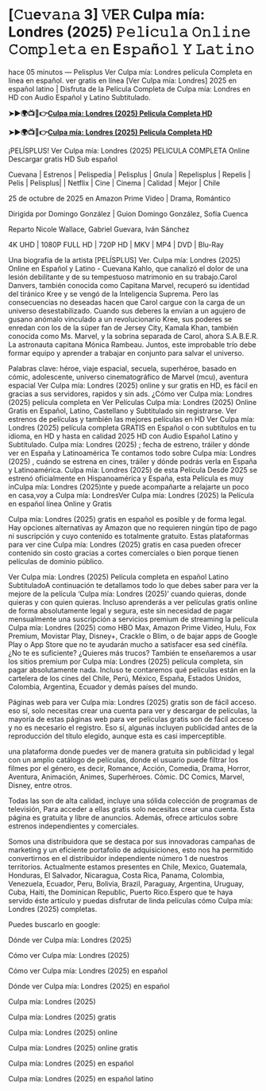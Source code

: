<h1>[𝙲𝚞e𝚟𝚊𝚗𝚊 3] 𝚅E𝚁 Culpa m&iacute;a: Londres (2025) 𝙿𝚎𝚕i𝚌𝚞𝚕𝚊 𝙾𝚗𝚕𝚒𝚗𝚎 𝙲𝚘𝚖𝚙𝚕𝚎𝚝𝚊 𝚎𝚗 E𝚜𝚙𝚊&ntilde;𝚘𝚕 𝚈 𝙻𝚊𝚝𝚒𝚗𝚘</h1>
<p>hace 05 minutos &mdash; Pelisplus Ver Culpa m&iacute;a: Londres pel&iacute;cula Completa en linea en espa&ntilde;ol. ver gratis en l&iacute;nea [Ver Culpa m&iacute;a: Londres] 2025 en espa&ntilde;ol latino | Disfruta de la Pel&iacute;cula Completa de Culpa m&iacute;a: Londres en HD con Audio Espa&ntilde;ol y Latino Subtitulado.</p>
<p><strong>➤►🌍📺📱👉<a href="https://rb.gy/gvzu60">Culpa m&iacute;a: Londres (2025) Pelicula Completa HD</a></strong></p>
<p><strong>➤►🌍📺📱👉<a href="https://rb.gy/gvzu60">Culpa m&iacute;a: Londres (2025) Pelicula Completa HD</a></strong></p>
<p>&iexcl;PEL&Iacute;SPLUS! Ver Culpa m&iacute;a: Londres (2025) PELICULA COMPLETA Online Descargar gratis HD Sub espa&ntilde;ol</p>
<p>Cuevana | Estrenos | Pelispedia | Pelisplus | Gnula | Repelisplus | Repelis | Pelis | Pelisplus| | Netflix | Cine | Cinema | Calidad | Mejor | Chile</p>
<p>25 de octubre de 2025 en Amazon Prime Video | Drama, Rom&aacute;ntico</p>
<p>Dirigida por Domingo Gonz&aacute;lez | Guion Domingo Gonz&aacute;lez, Sof&iacute;a Cuenca</p>
<p>Reparto Nicole Wallace, Gabriel Guevara, Iv&aacute;n S&aacute;nchez</p>
<p>4K UHD | 1080P FULL HD | 720P HD | MKV | MP4 | DVD | Blu-Ray</p>
<p>Una biograf&iacute;a de la artista [PEL&Iacute;SPLUS] Ver. Culpa m&iacute;a: Londres (2025) Online en Espa&ntilde;ol y Latino - Cuevana Kahlo, que canaliz&oacute; el dolor de una lesi&oacute;n debilitante y de su tempestuoso matrimonio en su trabajo.Carol Danvers, tambi&eacute;n conocida como Capitana Marvel, recuper&oacute; su identidad del tir&aacute;nico Kree y se veng&oacute; de la Inteligencia Suprema. Pero las consecuencias no deseadas hacen que Carol cargue con la carga de un universo desestabilizado. Cuando sus deberes la env&iacute;an a un agujero de gusano an&oacute;malo vinculado a un revolucionario Kree, sus poderes se enredan con los de la s&uacute;per fan de Jersey City, Kamala Khan, tambi&eacute;n conocida como Ms. Marvel, y la sobrina separada de Carol, ahora S.A.B.E.R. La astronauta capitana M&oacute;nica Rambeau. Juntos, este improbable tr&iacute;o debe formar equipo y aprender a trabajar en conjunto para salvar el universo.</p>
<p>Palabras clave: h&eacute;roe, viaje espacial, secuela, superh&eacute;roe, basado en c&oacute;mic, adolescente, universo cinematogr&aacute;fico de Marvel (mcu), aventura espacial Ver Culpa m&iacute;a: Londres (2025) online y sur gratis en HD, es f&aacute;cil en gracias a sus servidores, rapidos y sin ads. &iquest;C&oacute;mo ver Culpa m&iacute;a: Londres (2025) pel&iacute;cula completa en Ver Pel&iacute;culas Culpa m&iacute;a: Londres (2025) Online Gratis en Espa&ntilde;ol, Latino, Castellano y Subtitulado sin registrarse. Ver estrenos de pel&iacute;culas y tambi&eacute;n las mejores pel&iacute;culas en HD Ver Culpa m&iacute;a: Londres (2025) pel&iacute;cula completa GRATIS en Espa&ntilde;ol o con subt&iacute;tulos en tu idioma, en HD y hasta en calidad 2025 HD con Audio Espa&ntilde;ol Latino y Subtitulado. Culpa m&iacute;a: Londres (2025) ; fecha de estreno, tr&aacute;iler y d&oacute;nde ver en Espa&ntilde;a y Latinoam&eacute;rica Te contamos todo sobre Culpa m&iacute;a: Londres (2025) , cu&aacute;ndo se estrena en cines, tr&aacute;iler y d&oacute;nde podr&aacute;s verla en Espa&ntilde;a y Latinoam&eacute;rica. Culpa m&iacute;a: Londres (2025) de esta Pel&iacute;cula Desde 2025 se estren&oacute; oficialmente en Hispanoam&eacute;rica y Espa&ntilde;a, esta Pel&iacute;cula es muy inCulpa m&iacute;a: Londres (2025)nte y puede acompa&ntilde;arte a relajarte un poco en casa,voy a Culpa m&iacute;a: LondresVer Culpa m&iacute;a: Londres (2025) la Pel&iacute;cula en espa&ntilde;ol l&iacute;nea Online y Gratis</p>
<p>Culpa m&iacute;a: Londres (2025) gratis en espa&ntilde;ol es posible y de forma legal. Hay opciones alternativas ay Amazon que no requieren ning&uacute;n tipo de pago ni suscripci&oacute;n y cuyo contenido es totalmente gratuito. Estas plataformas para ver cine Culpa m&iacute;a: Londres (2025) gratis en casa pueden ofrecer contenido sin costo gracias a cortes comerciales o bien porque tienen pel&iacute;culas de dominio p&uacute;blico.</p>
<p>Ver Culpa m&iacute;a: Londres (2025) Pel&iacute;cula completa en espa&ntilde;ol Latino SubtituladoA continuaci&oacute;n te detallamos todo lo que debes saber para ver la mejore de la pel&iacute;cula &lsquo;Culpa m&iacute;a: Londres (2025)&rsquo; cuando quieras, donde quieras y con quien quieras. Incluso aprender&aacute;s a ver pel&iacute;culas gratis online de forma absolutamente legal y segura, este sin necesidad de pagar mensualmente una suscripci&oacute;n a servicios premium de streaming la pel&iacute;cula Culpa m&iacute;a: Londres (2025) como HBO Max, Amazon Prime Video, Hulu, Fox Premium, Movistar Play, Disney+, Crackle o Blim, o de bajar apps de Google Play o App Store que no te ayudar&aacute;n mucho a satisfacer esa sed cin&eacute;fila. &iquest;No te es suficiente? &iquest;Quieres m&aacute;s trucos? Tambi&eacute;n te ense&ntilde;aremos a usar los sitios premium por Culpa m&iacute;a: Londres (2025) pel&iacute;cula completa, sin pagar absolutamente nada. Incluso te contaremos qu&eacute; pel&iacute;culas est&aacute;n en la cartelera de los cines del Chile, Per&uacute;, M&eacute;xico, Espa&ntilde;a, Estados Unidos, Colombia, Argentina, Ecuador y dem&aacute;s pa&iacute;ses del mundo.</p>
<p>P&aacute;ginas web para ver Culpa m&iacute;a: Londres (2025) gratis son de f&aacute;cil acceso. eso s&iacute;, solo necesitas crear una cuenta para ver y descargar de pel&iacute;culas, la mayor&iacute;a de estas p&aacute;ginas web para ver pel&iacute;culas gratis son de f&aacute;cil acceso y no es necesario el registro. Eso s&iacute;, algunas incluyen publicidad antes de la reproducci&oacute;n del t&iacute;tulo elegido, aunque esta es casi imperceptible.</p>
<p>una plataforma donde puedes ver de manera gratuita sin publicidad y legal con un amplio cat&aacute;logo de pel&iacute;culas, donde el usuario puede filtrar los filmes por el g&eacute;nero, es decir, Romance, Acci&oacute;n, Comedia, Drama, Horror, Aventura, Animaci&oacute;n, Animes, Superh&eacute;roes. C&oacute;mic. DC Comics, Marvel, Disney, entre otros.</p>
<p>Todas las son de alta calidad, incluye una s&oacute;lida colecci&oacute;n de programas de televisi&oacute;n, Para acceder a ellas gratis solo necesitas crear una cuenta. Esta p&aacute;gina es gratuita y libre de anuncios. Adem&aacute;s, ofrece art&iacute;culos sobre estrenos independientes y comerciales.</p>
<p>Somos una distribuidora que se destaca por sus innovadoras campa&ntilde;as de marketing y un eficiente portafolio de adquisiciones, esto nos ha permitido convertirnos en el distribuidor independiente n&uacute;mero 1 de nuestros territorios. Actualmente estamos presentes en Chile, Mexico, Guatemala, Honduras, El Salvador, Nicaragua, Costa Rica, Panama, Colombia, Venezuela, Ecuador, Peru, Bolivia, Brazil, Paraguay, Argentina, Uruguay, Cuba, Haiti, the Dominican Republic, Puerto Rico.Espero que te haya servido &eacute;ste art&iacute;culo y puedas disfrutar de linda pel&iacute;culas c&oacute;mo Culpa m&iacute;a: Londres (2025) completas.</p>
<p>Puedes buscarlo en google:</p>
<p>D&oacute;nde ver Culpa m&iacute;a: Londres (2025)</p>
<p>C&oacute;mo ver Culpa m&iacute;a: Londres (2025)</p>
<p>C&oacute;mo ver Culpa m&iacute;a: Londres (2025) en espa&ntilde;ol</p>
<p>D&oacute;nde ver Culpa m&iacute;a: Londres (2025) en espa&ntilde;ol</p>
<p>Culpa m&iacute;a: Londres (2025)</p>
<p>Culpa m&iacute;a: Londres (2025) gratis</p>
<p>Culpa m&iacute;a: Londres (2025) online</p>
<p>Culpa m&iacute;a: Londres (2025) online gratis</p>
<p>Culpa m&iacute;a: Londres (2025) en espa&ntilde;ol</p>
<p>Culpa m&iacute;a: Londres (2025) en espa&ntilde;ol latino</p>
